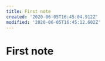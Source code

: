 ```yaml
---
title: First note
created: '2020-06-05T16:45:04.912Z'
modified: '2020-06-05T16:45:12.602Z'
---
```


# First note
